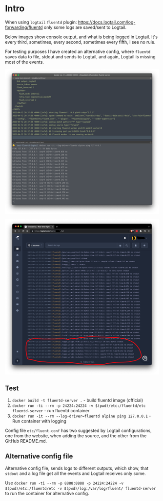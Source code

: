 # Intro

When using `logtail` `fluentd` plugin: <https://docs.logtail.com/log-forwarding/fluentd> only some logs are saved/sent to Logtail.

Below images show console output, and what is being logged in Logtail. It's every third, sometimes, every second, sometimes every fifth, I see no rule.

For testing purposes I have created an alternative config, where `fluentd` saves data to file, stdout and sends to Logtail, and again, Logtail is missing most of the events.

![iTerm2 output](https://raw.githubusercontent.com/jkulak/logtail-fluentd-plugin-test/media/iterm.png)

![Logtail view](https://raw.githubusercontent.com/jkulak/logtail-fluentd-plugin-test/media/logtail.png)

## Test

1. `docker build -t fluentd-server .` - build fluentd image (official)
1. `docker run -ti --rm -p 24224:24224 -v $(pwd)/etc:/fluentd/etc fluentd-server` - run fluentd container
1. `docker run -it --rm --log-driver=fluentd alpine ping 127.0.0.1` - Run container with logging

Config file `etc/fluent.conf` has two suggested by Logtail configurations, one from the website, when adding the source, and the other from the GitHub README.md.

## Alternative config file

Alternative config file, sends logs to different outputs, which show, that `stdout` and a log file get all the events and Logtail receives only some.

Use `docker run -ti --rm -p 8888:8888 -p 24224:24224 -v $(pwd)/etc:/fluentd/etc -v $(pwd)/log:/var/log/fluent/ fluentd-server` to run the container for alternative config.
